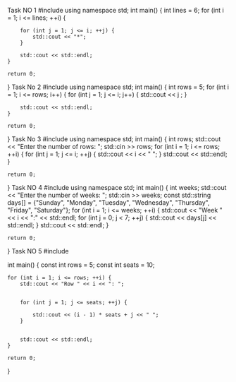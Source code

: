 Task NO 1
#include <iostream>
using namespace std;
int main() {
    int lines = 6;
    for (int i = 1; i <= lines; ++i) {
     
        for (int j = 1; j <= i; ++j) {
            std::cout << "*";
        }
       
        std::cout << std::endl;
    }

    return 0;
}
    Task No 2
#include <iostream>
using namespace std;
int main() {
    int rows = 5;
    for (int i = 1; i <= rows; i++) {
        for (int j = 1; j <= i; j++) {
            std::cout << j ;
        }

        std::cout << std::endl;
    }

    return 0;
}
         Task No 3
#include <iostream>
using namespace std;
int main() {
    int rows;
    std::cout << "Enter the number of rows: ";
    std::cin >> rows;
    for (int i = 1; i <= rows; ++i) {
        for (int j = 1; j <= i; ++j) {
            std::cout << i << " ";
        }
        std::cout << std::endl;
    }

    return 0;
}
   Task NO 4
#include <iostream>
using namespace std;
int main() {
    int weeks;
    std::cout << "Enter the number of weeks: ";
    std::cin >> weeks;
    const std::string days[] = {"Sunday", "Monday", "Tuesday", "Wednesday", "Thursday", "Friday", "Saturday"};
    for (int i = 1; i <= weeks; ++i) {
        std::cout << "Week " << i << ":" << std::endl;
        for (int j = 0; j < 7; ++j) {
            std::cout << days[j] << std::endl;
        }
        std::cout << std::endl;
    }

    return 0;
}
     Task NO 5
#include <iostream>

int main() {
    const int rows = 5; 
    const int seats = 10;
    
    for (int i = 1; i <= rows; ++i) {
        std::cout << "Row " << i << ": ";

       
        for (int j = 1; j <= seats; ++j) {
           
            std::cout << (i - 1) * seats + j << " ";
        }

        
        std::cout << std::endl;
    }

    return 0;
}
